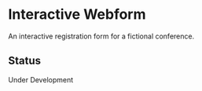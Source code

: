 # Interactive Webform
 An interactive registration form for a fictional conference.
 
 ## Status
 Under Development
